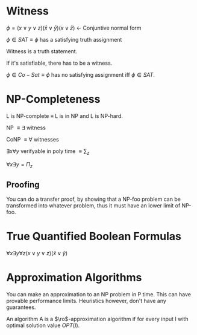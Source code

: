
# Witness

$\phi = (x \vee y \vee z) (\bar x \vee \bar y) (x \vee \bar z)$
<- Conjuntive normal form

$\phi \in SAT \equiv \phi$ has a satisfying truth assignment

Witness is a truth statement.

If it's satisfiable, there has to be a witness.

$\phi \in Co-Sat \equiv \phi$ has no satisfying assignment iff $\phi \in SAT$.

# NP-Completeness

L is NP-complete $\equiv$ L is in NP and L is NP-hard.

NP $\equiv \exists$ witness

CoNP $\equiv \forall$ witnesses

$\exists x \forall y$ verifyable in poly time $\equiv \sum_z$

$\forall x \exists y = \Pi_z$

## Proofing

You can do a transfer proof, by showing that a NP-foo problem can be transformed
into whatever problem, thus it must have an lower limit of NP-foo.

# True Quantified Boolean Formulas

$\forall x \exists y \forall z (x \vee y \vee z) (\bar x \vee \bar y)$

# Approximation Algorithms

You can make an approximation to an NP problem in P time. This can have provable
performance limits. Heuristics however, don't have any guarantees.

An algorithm A is a $\ro$-approximation algorithm if for every input I with
optimal solution value $OPT(I)$.
